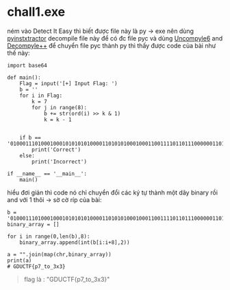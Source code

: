 # chall1.exe
ném vào Detect It Easy thì biết được file này là py -> exe nên dùng [pyinstxtractor](https://github.com/extremecoders-re/pyinstxtractor) decompile file này để có đc file pyc và dùng [Uncompyle6](https://github.com/rocky/python-uncompyle6/) and [Decompyle++](https://github.com/zrax/pycdc) để chuyển file pyc thành py thì thấy được code của bài như thế này:
```python=
import base64

def main():
    Flag = input('[+] Input Flag: ')
    b = ''
    for i in Flag:
        k = 7
        for j in range(8):
            b += str(ord(i) >> k & 1)
            k = k - 1


    if b == '0100011101000100010101010100001101010100010001100111101101110000001101110101111101110100011011110101111100110011011110000011001101111101':
        print('Correct')
    else:
        print('Incorrect')

if __name__ == '__main__':
    main()
```
hiểu đơi giản thì code nó chỉ chuyển đổi các ký tự thành một dãy binary rồi and với 1 thôi  -> sờ cờ ríp của bài:
```python=
b = '0100011101000100010101010100001101010100010001100111101101110000001101110101111101110100011011110101111100110011011110000011001101111101'
binary_array = []

for i in range(0,len(b),8):
	binary_array.append(int(b[i:i+8],2))
	
a = "".join(map(chr,binary_array))
print(a)
# GDUCTF{p7_to_3x3}
```
> flag là :  "GDUCTF{p7_to_3x3}"
